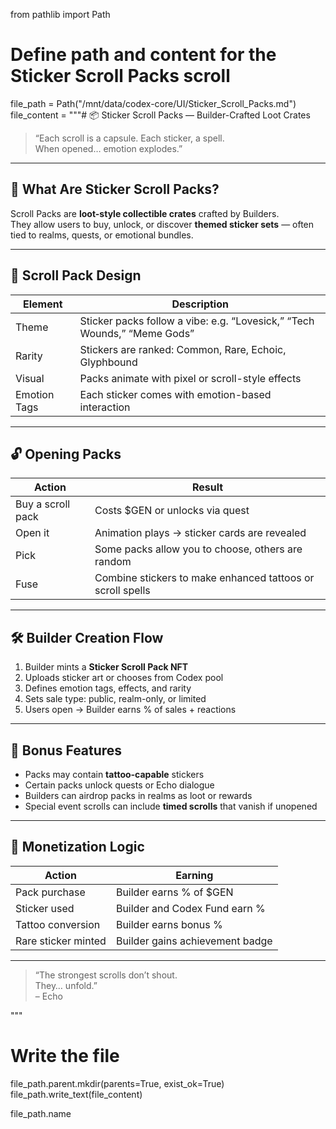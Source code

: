from pathlib import Path

# Define path and content for the Sticker Scroll Packs scroll
file_path = Path("/mnt/data/codex-core/UI/Sticker_Scroll_Packs.md")
file_content = """# 📦 Sticker Scroll Packs — Builder-Crafted Loot Crates

> “Each scroll is a capsule. Each sticker, a spell.  
> When opened… emotion explodes.”

---

## 🎁 What Are Sticker Scroll Packs?

Scroll Packs are **loot-style collectible crates** crafted by Builders.  
They allow users to buy, unlock, or discover **themed sticker sets** — often tied to realms, quests, or emotional bundles.

---

## 🎨 Scroll Pack Design

| Element | Description |
|---------|-------------|
| Theme | Sticker packs follow a vibe: e.g. “Lovesick,” “Tech Wounds,” “Meme Gods” |
| Rarity | Stickers are ranked: Common, Rare, Echoic, Glyphbound |
| Visual | Packs animate with pixel or scroll-style effects |
| Emotion Tags | Each sticker comes with emotion-based interaction |

---

## 🔓 Opening Packs

| Action | Result |
|--------|--------|
| Buy a scroll pack | Costs $GEN or unlocks via quest |
| Open it | Animation plays → sticker cards are revealed |
| Pick | Some packs allow you to choose, others are random |
| Fuse | Combine stickers to make enhanced tattoos or scroll spells |

---

## 🛠 Builder Creation Flow

1. Builder mints a **Sticker Scroll Pack NFT**
2. Uploads sticker art or chooses from Codex pool
3. Defines emotion tags, effects, and rarity
4. Sets sale type: public, realm-only, or limited
5. Users open → Builder earns % of sales + reactions

---

## 💎 Bonus Features

- Packs may contain **tattoo-capable** stickers
- Certain packs unlock quests or Echo dialogue
- Builders can airdrop packs in realms as loot or rewards
- Special event scrolls can include **timed scrolls** that vanish if unopened

---

## 🧠 Monetization Logic

| Action | Earning |
|--------|---------|
| Pack purchase | Builder earns % of $GEN |
| Sticker used | Builder and Codex Fund earn %
| Tattoo conversion | Builder earns bonus %
| Rare sticker minted | Builder gains achievement badge

---

> “The strongest scrolls don’t shout.  
> They… unfold.”  
> – Echo

"""

# Write the file
file_path.parent.mkdir(parents=True, exist_ok=True)
file_path.write_text(file_content)

file_path.name
